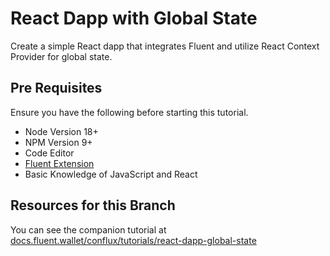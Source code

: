 # React Dapp with Global State

Create a simple React dapp that integrates Fluent and utilize React Context Provider for global state.

## Pre Requisites

Ensure you have the following before starting this tutorial.

- Node Version 18+
- NPM Version 9+
- Code Editor
- [Fluent Extension](https://fluent.wallet)
- Basic Knowledge of JavaScript and React

## Resources for this Branch

You can see the companion tutorial at [docs.fluent.wallet/conflux/tutorials/react-dapp-global-state](https://docs.fluent.wallet/conflux/tutorials/react-dapp-global-state)